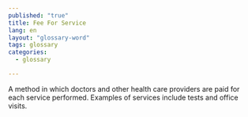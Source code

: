 ```yaml
---
published: "true"
title: Fee For Service
lang: en
layout: "glossary-word"
tags: glossary
categories: 
  - glossary

---
```


A method in which doctors and other health care providers are paid for each service performed. Examples of services include tests and office visits.
